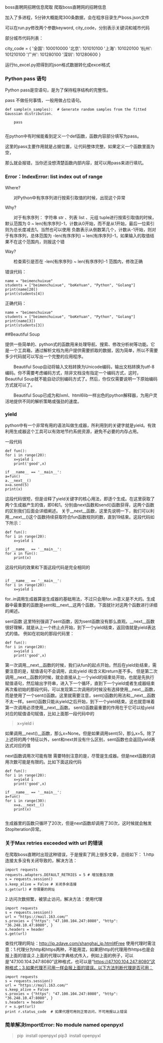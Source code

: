 boss直聘网招聘信息爬取
爬取boss直聘网的招聘信息

加入了多进程，5分钟大概能爬300条数据，会在程序目录生产boss.json文件

可以在run.py修改两个参数keyword, city_code，分别表示关键词和城市代码

部分城市代码列表：

city_code = { '全国': 100010000 '北京': 101010100 '上海': 101020100 '杭州': 101210100 '广州': 101280100 '深圳': 101280600 }

运行to_excel.py把得到的json格式数据转化成excel格式



### Python pass 语句

Python pass是空语句，是为了保持程序结构的完整性。

pass 不做任何事情，一般用做占位语句。
```
def sample(n_samples):	# Generate random samples from the fitted Gaussian distribution.

    pass
		
```

在python中有时候能看到定义一个def函数，函数内容部分填写为pass。

这里的pass主要作用就是占据位置，让代码整体完整。如果定义一个函数里面为空，

那么就会报错，当你还没想清楚函数内部内容，就可以用pass来进行填坑。


### Error：IndexError: list index out of range

Where?

　　对Python中有序序列进行按索引取值的时候，出现这个异常

Why?

　　对于有序序列： 字符串 str 、列表 list 、元组 tuple进行按索引取值的时候，默认范围为 0 ~ len(有序序列)-1，计数从0开始，而不是从1开始，最后一位索引则为总长度减去1。当然也可以使用 负数表示从倒数第几个，计数从-1开始，则对于有序序列，总体范围为 -len(有序序列) ~ len(有序序列)-1，如果输入的取值结果不在这个范围内，则报这个错

Way?

　　检查索引是否在 -len(有序序列) ~ len(有序序列)-1 范围内，修改正确

错误代码：

```
name = "beimenchuixue"
students = ["beimenchuixue", "boKeYuan", "Python", "Golang"]
print(name[20])
print(students[4])
```

正确代码：

```
name = "beimenchuixue"
students = ["beimenchuixue", "boKeYuan", "Python", "Golang"]
print(name[3])
print(students[3])
```
##Beautiful Soup

   提供一些简单的、python式的函数用来处理导航、搜索、修改分析树等功能。它是一个工具箱，通过解析文档为用户提供需要抓取的数据，因为简单，所以不需要多少代码就可以写出一个完整的应用程序。

　　Beautiful Soup自动将输入文档转换为Unicode编码，输出文档转换为utf-8编码。你不需要考虑编码方式，除非文档没有指定一个编码方式，这时，Beautiful Soup就不能自动识别编码方式了。然后，你仅仅需要说明一下原始编码方式就可以了。

　　Beautiful Soup已成为和lxml、html6lib一样出色的python解释器，为用户灵活地提供不同的解析策略或强劲的速度。


### yield

python中有一个非常有用的语法叫做生成器，所利用到的关键字就是yield。有效利用生成器这个工具可以有效地节约系统资源，避免不必要的内存占用。

一段代码
```
def fun():
for i in range(20):
    x=yield i
    print('good',x)

if __name__ == '__main__':
a=fun()
a.__next__()
x=a.send(5)
print(x)
```
这段代码很短，但是诠释了yield关键字的核心用法，即逐个生成。在这里获取了两个生成器产生的值，即0和1。分别由next函数和send()函数获得，这两个函数的区别我们后面会详细阐述。
关于__next__函数，这里先说明一下，我们可以利用__next__()这个函数持续获取符合fun函数规则的数，直到19结束。这段代码如下所示：

```
def fun():
for i in range(20):
    x=yield i

if __name__ == '__main__':
for x in fun():
    print(x)
```
这段代码的效果和下面这段代码是完全相同的

```

if __name__ == '__main__':
for i in range(20):
    x=yield i
```
for..in调用生成器算是生成器的基础用法，不过只会用for..in意义是不大的。生成器中最重要的函数是sent和__next__这两个函数，下面就针对这两个函数进行详细的阐述。

sent函数
这里特别强调了sent函数，因为sent函数没有那么直观。__next__函数很好理解，就是从上一个终止点开始，到下一个yield结束，返回值就是yield表达式的值。
例如在初始的那段代码里：

```
def fun():
for i in range(20):
    x=yield i
    print('good',x)
```

第一次调用__next__函数的时候，我们从fun的起点开始，然后在yield处结束，需要注意的是，赋值语句不会调用，此处yield i和含义和return差不多。
但是第二次调用__next__函数的时候，就会直接从上一个yield的结束处开始，也就是先执行赋值语句，然后输出字符串，进入下一个循环，直到下一个yield或者生成器结束
再次看初始的那段代码，可以发现第二次调用的时候没有选择使用__next__函数，而是使用了一个sent()函数。这里就需要注意，sent()函数的用法和__next__函数不太一样。sent()函数只能从yield之后开始，到下一个yield结束。这也就意味着第一次调用必须使用__next__函数。
sent()函数最重要的作用在于它可以给yield对应的赋值语句赋值，比如上面那一段代码中的

> x=yield i

如果调用__next()__函数，那么x=None。但是如果调用sent(5)，那么x=5。除了上述将的两个特征以外，sent和next并没有什么区别，sent函数也会返回yield表达式对应的值

next函数调用次可能有限
需要特别注意的是，尽管是生成器。但是next函数的调用次数可能是有限的。比如下面这段代码

```
def fun():
for i in range(20):
    x=yield i
    print('good',x)

if __name__ == '__main__':
a=fun()
for i in range(30):
    x=a.__next__()
    print(x)
    
```
生成器里的函数只循环了20次，但是next函数却调用了30次，这时候就会触发StopIteration异常。

### 关于Max retries exceeded with url 的错误

在爬取boss直聘时出现这种错误，于是搜索了网上很多文章，总结如下： 
1.http连接太多没有关闭导致的，解决方法：

```
import requests
requests.adapters.DEFAULT_RETRIES = 5 # 增加重连次数
s = requests.session()
s.keep_alive = False # 关闭多余连接
s.get(url) # 你需要的网址
```

2.访问次数频繁，被禁止访问，解决方法：使用代理

```
import requests
s = requests.session()
url = "https://mail.163.com/"
s.proxies = {"https": "47.100.104.247:8080", "http": "36.248.10.47:8080", }
s.headers = header
s.get(url)

```


查找代理的网址：http://ip.zdaye.com/shanghai_ip.html#Free 
使用代理时需注意：1.代理分为http和https两种，不能用混，如果把http的代理用作https也是会报上面的错误;2.上面的代理以字典格式传入，例如上面的例子，可以是“47.100.104.247:8080”这种格式，也可以是“https://47.100.104.247:8080”这种格式；3.如果代理不可用一样会报上面的错误。以下方法判断代理是否可用：

```
import requests
s = requests.session()
url = "https://mail.163.com/"
s.keep_alive = False
s.proxies = {"https": "47.100.104.247:8080", "http": "36.248.10.47:8080", }
s.headers = header
r = s.get(url)
print r.status_code  # 如果代理可用则正常访问，不可用报以上错误

```

### 简单解决ImportError: No module named openpyxl

> pip  install openpyxl
> pip3  install openpyxl

